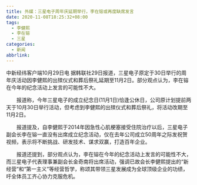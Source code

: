 ```yaml
---
title: 外媒：三星电子周年庆延期举行，李在镕或再度缺席发言
date: 2020-11-08T18:25:32+08:00
tags:
  - 李健熙
  - 李在镕
  - 三星
categories:
  - 新闻
abbrlink:
---
```


中新经纬客户端10月29日电 据韩联社29日报道，三星电子原定于30日举行的周年庆活动因李健熙的出殡仪式和葬后祭礼延期至11月2日。部分观点认为，李在镕在今年的纪念活动上发言的可能性不大。

　　报道称，今年三星电子的成立纪念日(11月1日)恰逢公休日，公司原计划提前两天于10月30日举行活动，但考虑到李健熙的出殡仪式和葬后祭礼，将活动改期至11月2日。

　　报道提及，自李健熙于2014年因急性心肌梗塞接受住院治疗以后，三星电子副会长李在镕一直没有出席成立纪念活动，仅在去年公司成立50周年之际发祝贺视频，表示将不断挑战、研发技术、谋求双赢，打造百年企业。

　　报道还提到，部分观点认为，李在镕在今年的纪念活动上发言的可能性不大，而三星电子代表理事兼副会长金奇南将出席活动，强调已故会长李健熙提出的“新经营”和“第一主义”等经营哲学，称颂其带领三星发展成为全球顶级企业的功绩，吁全体员工齐心协力克服危机。